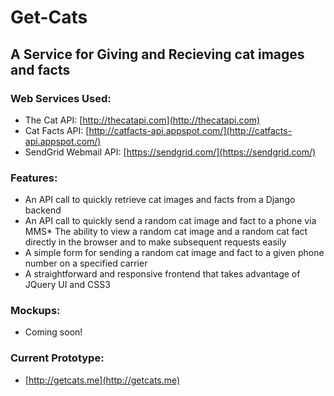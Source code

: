 # Get-Cats

## A Service for Giving and Recieving cat images and facts

### Web Services Used:

*   The Cat API:  [http://thecatapi.com](http://thecatapi.com)
*   Cat Facts API: [http://catfacts-api.appspot.com/](http://catfacts-api.appspot.com/)
*   SendGrid Webmail API: [https://sendgrid.com/](https://sendgrid.com/)

### Features:

*   An API call to quickly retrieve cat images and facts from a Django backend
*   An API call to quickly send a random cat image and fact to a phone via MMS*   The ability to view a random cat image and a random cat fact directly in the browser and to make subsequent requests easily
*   A simple form for sending a random cat image and fact to a given phone number on a specified carrier
*   A straightforward and responsive frontend that takes advantage of JQuery UI and CSS3

### Mockups:

*	Coming soon!

### Current Prototype:

*   [http://getcats.me](http://getcats.me)